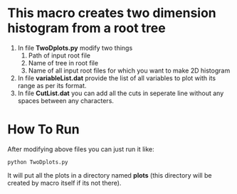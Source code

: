 # This macro creates two dimension histogram from a root tree

1. In file **TwoDplots.py** modify two things
	1. Path of input root file
	2. Name of tree in root file
	3. Name of all input root files for which you want to make 2D histogram
2. In file **variableList.dat** provide the list of all variables to plot with its range as per its format.
3. In file **CutList.dat** you can add all the cuts in seperate line without any spaces between any characters.

# How To Run
After modifying above files you can just run it like:

	python TwoDplots.py

It will put all the plots in a directory named **plots** (this directory will be created by macro itself if its not there).

